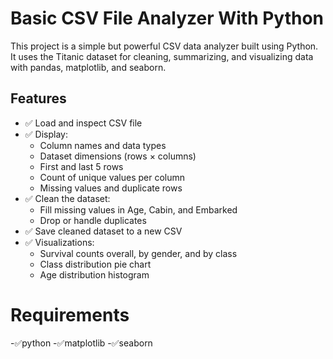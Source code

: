 
# Basic CSV File Analyzer With Python

This project is a simple but powerful CSV data analyzer built using Python. It uses the Titanic dataset for cleaning, summarizing, and visualizing data with pandas, matplotlib, and seaborn.


##  Features

- ✅ Load and inspect CSV file
- ✅ Display:
  - Column names and data types
  - Dataset dimensions (rows × columns)
  - First and last 5 rows
  - Count of unique values per column
  - Missing values and duplicate rows
- ✅ Clean the dataset:
  - Fill missing values in Age, Cabin, and Embarked
  - Drop or handle duplicates
- ✅ Save cleaned dataset to a new CSV
- ✅ Visualizations:
  - Survival counts overall, by gender, and by class
  - Class distribution pie chart
  - Age distribution histogram
# Requirements
-✅python
-✅matplotlib
-✅seaborn
 
